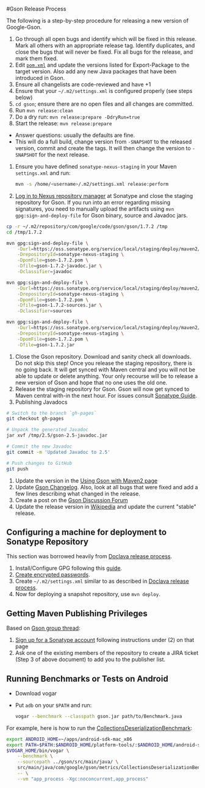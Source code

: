 #Gson Release Process

The following is a step-by-step procedure for releasing a new version of Google-Gson.

1. Go through all open bugs and identify which will be fixed in this release. Mark all others with an appropriate release tag. Identify duplicates, and close the bugs that will never be fixed. Fix all bugs for the release, and mark them fixed.
1. Edit [`pom.xml`](pom.xml) and update the versions listed for Export-Package to the target version. Also add any new Java packages that have been introduced in Gson.
1. Ensure all changelists are code-reviewed and have +1
1. Ensure that your `~/.m2/settings.xml` is configured properly (see steps below)
1. `cd gson`; ensure there are no open files and all changes are committed.
1. Run `mvn release:clean`
1. Do a dry run: `mvn release:prepare -DdryRun=true`
1. Start the release: `mvn release:prepare`
  * Answer questions: usually the defaults are fine.
  * This will do a full build, change version from `-SNAPSHOT` to the released version, commit and create the tags. It will then change the version to `-SNAPSHOT` for the next release.
1. Ensure you have defined `sonatype-nexus-staging` in your Maven `settings.xml` and run:

   ```bash
   mvn -s /home/<username>/.m2/settings.xml release:perform
   ```

1. [Log in to Nexus repository manager](https://oss.sonatype.org/index.html#welcome) at Sonatype and close the staging repository for Gson. If you run into an error regarding missing signatures, you need to manually upload the artifacts using `mvn gpg:sign-and-deploy-file` for Gson binary, source and Javadoc jars.

  ```bash
  cp -r ~/.m2/repository/com/google/code/gson/gson/1.7.2 /tmp
  cd /tmp/1.7.2

  mvn gpg:sign-and-deploy-file \
      -Durl=https://oss.sonatype.org/service/local/staging/deploy/maven2/ \
      -DrepositoryId=sonatype-nexus-staging \
      -DpomFile=gson-1.7.2.pom \
      -Dfile=gson-1.7.2-javadoc.jar \
      -Dclassifier=javadoc

  mvn gpg:sign-and-deploy-file \
      -Durl=https://oss.sonatype.org/service/local/staging/deploy/maven2/ \
      -DrepositoryId=sonatype-nexus-staging \
      -DpomFile=gson-1.7.2.pom \
      -Dfile=gson-1.7.2-sources.jar \
      -Dclassifier=sources

  mvn gpg:sign-and-deploy-file \
      -Durl=https://oss.sonatype.org/service/local/staging/deploy/maven2/ \
      -DrepositoryId=sonatype-nexus-staging \
      -DpomFile=gson-1.7.2.pom \
      -Dfile=gson-1.7.2.jar
  ```

1. Close the Gson repository. Download and sanity check all downloads. Do not skip this step! Once you release the staging repository, there is no going back. It will get synced with Maven central and you will not be able to update or delete anything. Your only recourse will be to release a new version of Gson and hope that no one uses the old one.
1. Release the staging repository for Gson. Gson will now get synced to Maven central with-in the next hour. For issues consult [Sonatype Guide](https://docs.sonatype.org/display/Repository/Sonatype+OSS+Maven+Repository+Usage+Guide#SonatypeOSSMavenRepositoryUsageGuide-8.ReleaseIt).
1. Publishing Javadocs

  ```bash
  # Switch to the branch `gh-pages`
  git checkout gh-pages

  # Unpack the generated Javadoc
  jar xvf /tmp/2.5/gson-2.5-javadoc.jar

  # Commit the new Javadoc
  git commit -m 'Updated Javadoc to 2.5'

  # Push changes to GitHub
  git push
  ```

1. Update the version in the [Using Gson with Maven2 page](https://github.com/google/gson/blob/master/UserGuide.md#TOC-Gson-With-Maven)
1. Update [Gson Changelog](https://github.com/google/gson/blob/master/CHANGELOG.md). Also, look at all bugs that were fixed and add a few lines describing what changed in the release.
1. Create a post on the [Gson Discussion Forum](http://groups.google.com/group/google-gson)
1. Update the release version in [Wikipedia](http://en.wikipedia.org/wiki/GSON) and update the current "stable" release.

## Configuring a machine for deployment to Sonatype Repository

This section was borrowed heavily from [Doclava release process](http://code.google.com/p/doclava/wiki/ProcessRelease).

1. Install/Configure GPG following this [guide](http://www.sonatype.com/people/2010/01/how-to-generate-pgp-signatures-with-maven/).
2. [Create encrypted passwords](http://maven.apache.org/guides/mini/guide-encryption.html).
3. Create `~/.m2/settings.xml` similar to as described in [Doclava release process](https://code.google.com/p/doclava/wiki/ProcessRelease).
4. Now for deploying a snapshot repository, use `mvn deploy`.

## Getting Maven Publishing Privileges

Based on [Gson group thread](https://groups.google.com/d/topic/google-gson/DHWJHVFpIBg/discussion):

1. [Sign up for a Sonatype account](https://docs.sonatype.org/display/Repository/Sonatype+OSS+Maven+Repository+Usage+Guide) following instructions under (2) on that page
2. Ask one of the existing members of the repository to create a JIRA ticket (Step 3 of above document) to add you to the publisher list.

## Running Benchmarks or Tests on Android

* Download vogar
* Put `adb` on your `$PATH` and run:

  ```bash
  vogar --benchmark --classpath gson.jar path/to/Benchmark.java
  ```

For example, here is how to run the [CollectionsDeserializationBenchmark](gson/src/main/java/com/google/gson/metrics/CollectionsDeserializationBenchmark.java):

```bash
export ANDROID_HOME=~/apps/android-sdk-mac_x86
export PATH=$PATH:$ANDROID_HOME/platform-tools/:$ANDROID_HOME/android-sdk-mac_x86/tools/
$VOGAR_HOME/bin/vogar \
    --benchmark \
    --sourcepath ../gson/src/main/java/ \
    src/main/java/com/google/gson/metrics/CollectionsDeserializationBenchmark.java \
    -- \
    --vm "app_process -Xgc:noconcurrent,app_process"
```
